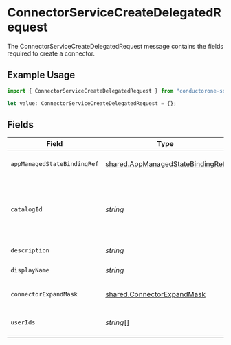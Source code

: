 # ConnectorServiceCreateDelegatedRequest

The ConnectorServiceCreateDelegatedRequest message contains the fields required to create a connector.

## Example Usage

```typescript
import { ConnectorServiceCreateDelegatedRequest } from "conductorone-sdk-typescript/sdk/models/shared";

let value: ConnectorServiceCreateDelegatedRequest = {};
```

## Fields

| Field                                                                                                                                                                            | Type                                                                                                                                                                             | Required                                                                                                                                                                         | Description                                                                                                                                                                      |
| -------------------------------------------------------------------------------------------------------------------------------------------------------------------------------- | -------------------------------------------------------------------------------------------------------------------------------------------------------------------------------- | -------------------------------------------------------------------------------------------------------------------------------------------------------------------------------- | -------------------------------------------------------------------------------------------------------------------------------------------------------------------------------- |
| `appManagedStateBindingRef`                                                                                                                                                      | [shared.AppManagedStateBindingRef](../../../sdk/models/shared/appmanagedstatebindingref.md)                                                                                      | :heavy_minus_sign:                                                                                                                                                               | The AppManagedStateBindingRef message.                                                                                                                                           |
| `catalogId`                                                                                                                                                                      | *string*                                                                                                                                                                         | :heavy_minus_sign:                                                                                                                                                               | The catalogId describes which catalog entry this connector is an instance of. For example, every Okta connector will have the same catalogId indicating it is an Okta connector. |
| `description`                                                                                                                                                                    | *string*                                                                                                                                                                         | :heavy_minus_sign:                                                                                                                                                               | The description of the connector.                                                                                                                                                |
| `displayName`                                                                                                                                                                    | *string*                                                                                                                                                                         | :heavy_minus_sign:                                                                                                                                                               | The displayName of the connector.                                                                                                                                                |
| `connectorExpandMask`                                                                                                                                                            | [shared.ConnectorExpandMask](../../../sdk/models/shared/connectorexpandmask.md)                                                                                                  | :heavy_minus_sign:                                                                                                                                                               | The ConnectorExpandMask is used to expand related objects on a connector.                                                                                                        |
| `userIds`                                                                                                                                                                        | *string*[]                                                                                                                                                                       | :heavy_minus_sign:                                                                                                                                                               | The userIds field is used to define the integration owners of the connector.                                                                                                     |